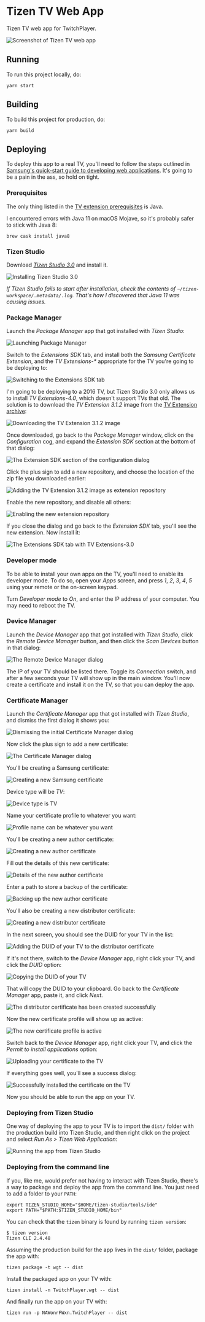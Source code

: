 # Tizen TV Web App

Tizen TV web app for TwitchPlayer.

![Screenshot of Tizen TV web app](docs/screenshot.png)

## Running

To run this project locally, do:

```
yarn start
```

## Building

To build this project for production, do:

```
yarn build
```

## Deploying

To deploy this app to a real TV, you'll need to follow the steps outlined in [Samsung's quick-start guide to developing web applications](https://developer.samsung.com/tv/develop/getting-started/quick-start-guide). It's going to be a pain in the ass, so hold on tight.

### Prerequisites

The only thing listed in the [TV extension prerequisites](https://developer.samsung.com/tv/develop/tools/prerequisites/) is Java.

I encountered errors with Java 11 on macOS Mojave, so it's probably safer to stick with Java 8:

```
brew cask install java8
```

### Tizen Studio

Download [*Tizen Studio 3.0*](https://developer.tizen.org/development/tizen-studio/download) and install it.

![Installing Tizen Studio 3.0](docs/tizen-studio.png)

*If Tizen Studio fails to start after installation, check the contents of `~/tizen-workspace/.metadata/.log`. That's how I discovered that Java 11 was causing issues.*

### Package Manager

Launch the *Package Manager* app that got installed with *Tizen Studio*:

![Launching Package Manager](docs/package-manager-1.png)

Switch to the *Extensions SDK* tab, and install both the *Samsung Certificate Extension*, and the *TV Extensions-\** appropriate for the TV you're going to be deploying to:

![Switching to the Extensions SDK tab](docs/package-manager-2.png)

I'm going to be deploying to a 2016 TV, but Tizen Studio 3.0 only allows us to install *TV Extensions-4.0*, which doesn't support TVs that old. The solution is to download the *TV Extension 3.1.2* image from the [TV Extension archive](https://developer.samsung.com/tv/develop/tools/tv-extension/archive):

![Downloading the TV Extension 3.1.2 image](docs/tv-extension-archive.png)

Once downloaded, go back to the *Package Manager* window, click on the *Configuration* cog, and expand the *Extension SDK* section at the bottom of that dialog:

![The Extension SDK section of the configuration dialog](docs/package-manager-3.png)

Click the plus sign to add a new repository, and choose the location of the zip file you downloaded earlier:

![Adding the TV Extension 3.1.2 image as extension repository](docs/package-manager-4.png)

Enable the new repository, and disable all others:

![Enabling the new extension repository](docs/package-manager-5.png)

If you close the dialog and go back to the *Extension SDK* tab, you'll see the new extension. Now install it:

![The Extensions SDK tab with TV Extensions-3.0](docs/package-manager-6.png)

### Developer mode

To be able to install your own apps on the TV, you'll need to enable its developer mode. To do so, open your *Apps* screen, and press *1*, *2*, *3*, *4*, *5* using your remote or the on-screen keypad.

Turn *Developer mode* to *On*, and enter the IP address of your computer. You may need to reboot the TV.

### Device Manager

Launch the *Device Manager* app that got installed with *Tizen Studio*, click the *Remote Device Manager* button, and then click the *Scan Devices* button in that dialog:

![The Remote Device Manager dialog](docs/device-manager.png)

The IP of your TV should be listed there. Toggle its *Connection* switch, and after a few seconds your TV will show up in the main window. You'll now create a certificate and install it on the TV, so that you can deploy the app.

### Certificate Manager

Launch the *Certificate Manager* app that got installed with *Tizen Studio*, and dismiss the first dialog it shows you:

![Dismissing the initial Certificate Manager dialog](docs/certificate-manager-1.png)

Now click the plus sign to add a new certificate:

![The Certificate Manager dialog](docs/certificate-manager-2.png)

You'll be creating a Samsung certificate:

![Creating a new Samsung certificate](docs/certificate-manager-3.png)

Device type will be *TV*:

![Device type is TV](docs/certificate-manager-4.png)

Name your certificate profile to whatever you want:

![Profile name can be whatever you want](docs/certificate-manager-5.png)

You'll be creating a new author certificate:

![Creating a new author certificate](docs/certificate-manager-6.png)

Fill out the details of this new certificate:

![Details of the new author certificate](docs/certificate-manager-7.png)

Enter a path to store a backup of the certificate:

![Backing up the new author certificate](docs/certificate-manager-8.png)

You'll also be creating a new distributor certificate:

![Creating a new distributor certificate](docs/certificate-manager-9.png)

In the next screen, you should see the DUID for your TV in the list:

![Adding the DUID of your TV to the distributor certificate](docs/certificate-manager-10.png)

If it's not there, switch to the *Device Manager* app, right click your TV, and click the *DUID* option:

![Copying the DUID of your TV](docs/device-manager-duid.png)

That will copy the DUID to your clipboard. Go back to the *Certificate Manager* app, paste it, and click *Next*.

![The distributor certificate has been created successfully](docs/certificate-manager-11.png)

Now the new certificate profile will show up as active:

![The new certificate profile is active](docs/certificate-manager-12.png)

Switch back to the *Device Manager* app, right click your TV, and click the *Permit to install applications* option:

![Uploading your certificate to the TV](docs/device-manager-certificate.png)

If everything goes well, you'll see a success dialog:

![Successfully installed the certificate on the TV](docs/device-manager-certificate-success.png)

Now you should be able to run the app on your TV.

### Deploying from Tizen Studio

One way of deploying the app to your TV is to import the `dist/` folder with the production build into Tizen Studio, and then right click on the project and select *Run As > Tizen Web Application*:

![Running the app from Tizen Studio](docs/tizen-studio-run.png)

### Deploying from the command line

If you, like me, would prefer not having to interact with Tizen Studio, there's a way to package and deploy the app from the command line. You just need to add a folder to your `PATH`:

```
export TIZEN_STUDIO_HOME="$HOME/tizen-studio/tools/ide"
export PATH="$PATH:$TIZEN_STUDIO_HOME/bin"
```

You can check that the `tizen` binary is found by running `tizen version`:

```
$ tizen version
Tizen CLI 2.4.48
```

Assuming the production build for the app lives in the `dist/` folder, package the app with:

```
tizen package -t wgt -- dist
```

Install the packaged app on your TV with:

```
tizen install -n TwitchPlayer.wgt -- dist
```

And finally run the app on your TV with:

```
tizen run -p NAWonrFWxn.TwitchPlayer -- dist
```
